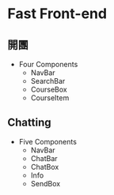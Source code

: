 # Fast Front-end
## 開團
- Four Components
  - NavBar
  - SearchBar
  - CourseBox
  - CourseItem
## Chatting
- Five Components
  - NavBar
  - ChatBar
  - ChatBox
  - Info
  - SendBox
## 
